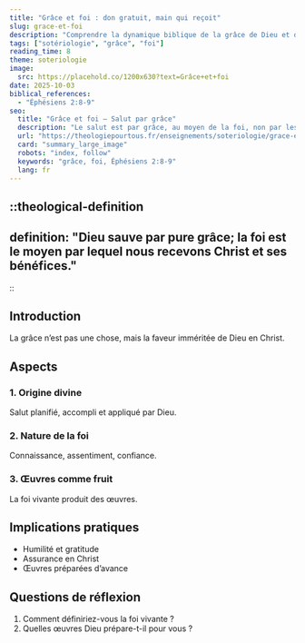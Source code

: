 ```yaml
---
title: "Grâce et foi : don gratuit, main qui reçoit"
slug: grace-et-foi
description: "Comprendre la dynamique biblique de la grâce de Dieu et de la foi qui reçoit."
tags: ["sotériologie", "grâce", "foi"]
reading_time: 8
theme: soteriologie
image:
  src: https://placehold.co/1200x630?text=Grâce+et+foi
date: 2025-10-03
biblical_references:
  - "Éphésiens 2:8-9"
seo:
  title: "Grâce et foi — Salut par grâce"
  description: "Le salut est par grâce, au moyen de la foi, non par les œuvres."
  url: "https://theologiepourtous.fr/enseignements/soteriologie/grace-et-foi"
  card: "summary_large_image"
  robots: "index, follow"
  keywords: "grâce, foi, Éphésiens 2:8-9"
  lang: fr
---
```


::theological-definition
---
definition: "Dieu sauve par pure grâce; la foi est le moyen par lequel nous recevons Christ et ses bénéfices."
---
::

## Introduction

La grâce n’est pas une chose, mais la faveur imméritée de Dieu en Christ.

## Aspects

### 1. Origine divine
Salut planifié, accompli et appliqué par Dieu.

### 2. Nature de la foi
Connaissance, assentiment, confiance.

### 3. Œuvres comme fruit
La foi vivante produit des œuvres.

## Implications pratiques
- Humilité et gratitude
- Assurance en Christ
- Œuvres préparées d’avance

## Questions de réflexion
1. Comment définiriez-vous la foi vivante ?
2. Quelles œuvres Dieu prépare-t-il pour vous ?
